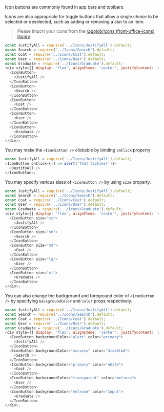Icon buttons are commonly found in app bars and toolbars.

Icons are also appropriate for toggle buttons that allow a single choice to be selected or deselected, such as
adding or removing a star to an item.

> Please import your icons from the
> [@gojob/icons (front-office-icons) library](https://gitlab.com/gojob/front-office-icons).

```js
const JustifyAll = require('../Icons/JustifyAll').default;
const Search = require('../Icons/Search').default;
const Coat = require('../Icons/Coat').default;
const User = require('../Icons/User').default;
const Graduate = require('../Icons/Graduate').default;
<div style={{ display: 'flex', alignItems: 'center', justifyContent: 'space-around' }}>
  <IconButton>
    <JustifyAll />
  </IconButton>
  <IconButton>
    <Search />
  </IconButton>
  <IconButton>
    <Coat />
  </IconButton>
  <IconButton>
    <User />
  </IconButton>
  <IconButton>
    <Graduate />
  </IconButton>
</div>;
```

You may make the `<IconButton />` clickable by binding `onClick` property

```js
const JustifyAll = require('../Icons/JustifyAll').default;
<IconButton onClick={() => alert('That tickles!')}>
  <JustifyAll />
</IconButton>;
```

You may specify various sizes of `<IconButton />` by using `size` property.

```js
const JustifyAll = require('../Icons/JustifyAll').default;
const Search = require('../Icons/Search').default;
const Coat = require('../Icons/Coat').default;
const User = require('../Icons/User').default;
const Graduate = require('../Icons/Graduate').default;
<div style={{ display: 'flex', alignItems: 'center', justifyContent: 'space-around' }}>
  <IconButton size="xs">
    <JustifyAll />
  </IconButton>
  <IconButton size="sm">
    <Search />
  </IconButton>
  <IconButton size="md">
    <Coat />
  </IconButton>
  <IconButton size="lg">
    <User />
  </IconButton>
  <IconButton size="xl">
    <Graduate />
  </IconButton>
</div>;
```

You can also change the background and foreground color of `<IconButton />` by specifying `backgroundColor`
and `color` props respectively.

```js
const JustifyAll = require('../Icons/JustifyAll').default;
const Search = require('../Icons/Search').default;
const Coat = require('../Icons/Coat').default;
const User = require('../Icons/User').default;
const Graduate = require('../Icons/Graduate').default;
<div style={{ display: 'flex', alignItems: 'center', justifyContent: 'space-around' }}>
  <IconButton backgroundColor="alert" color="primary">
    <JustifyAll />
  </IconButton>
  <IconButton backgroundColor="success" color="disabled">
    <Search />
  </IconButton>
  <IconButton backgroundColor="primary" color="white">
    <Coat />
  </IconButton>
  <IconButton backgroundColor="transparent" color="melrose">
    <User />
  </IconButton>
  <IconButton backgroundColor="melrose" color="input">
    <Graduate />
  </IconButton>
</div>;
```
